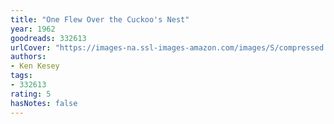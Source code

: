 ```yaml
---
title: "One Flew Over the Cuckoo's Nest"
year: 1962
goodreads: 332613
urlCover: "https://images-na.ssl-images-amazon.com/images/S/compressed.photo.goodreads.com/books/1516211014i/332613.jpg"
authors:
- Ken Kesey
tags:
- 332613
rating: 5
hasNotes: false
---
```

